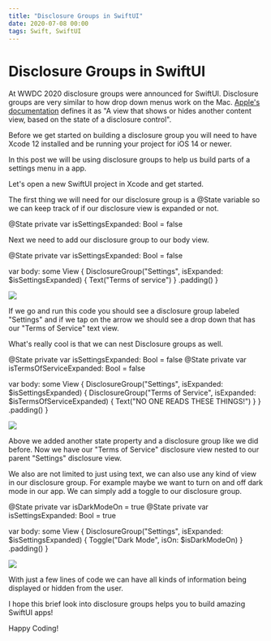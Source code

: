 ```yaml
---
title: "Disclosure Groups in SwiftUI"
date: 2020-07-08 00:00
tags: Swift, SwiftUI
---
```

# Disclosure Groups in SwiftUI

At WWDC 2020 disclosure groups were announced for SwiftUI. Disclosure groups are very similar to how drop down menus work on the Mac. [Apple's documentation](https://developer.apple.com/documentation/swiftui/disclosuregroup) defines it as "A view that shows or hides another content view, based on the state of a disclosure control".

Before we get started on building a disclosure group you will need to have Xcode 12 installed and be running your project for iOS 14 or newer.

In this post we will be using disclosure groups to help us build parts of a settings menu in a app.

Let's open a new SwiftUI project in Xcode and get started.

The first thing we will need for our disclosure group is a @State variable so we can keep track of if our disclosure view is expanded or not.

@State private var isSettingsExpanded: Bool = false

Next we need to add our disclosure group to our body view.

@State private var isSettingsExpanded: Bool = false
    
var body: some View {
        DisclosureGroup("Settings", isExpanded: $isSettingsExpanded) {
            Text("Terms of service")
        }
        .padding()
    }

![](https://swifttom.com/wp-content/uploads/2020/07/screen-shot-2020-07-08-at-2.30.44-pm.png?w=531)

If we go and run this code you should see a disclosure group labeled "Settings" and if we tap on the arrow we should see a drop down that has our "Terms of Service" text view.

What's really cool is that we can nest Disclosure groups as well.

@State private var isSettingsExpanded: Bool = false
@State private var isTermsOfServiceExpanded: Bool = false

var body: some View {
    DisclosureGroup("Settings", isExpanded: $isSettingsExpanded) {
        DisclosureGroup("Terms of Service", isExpanded: $isTermsOfServiceExpanded) {
            Text("NO ONE READS THESE THINGS!")
        }
    }
    .padding()
}

![](https://swifttom.com/wp-content/uploads/2020/07/screen-shot-2020-07-08-at-2.28.45-pm.png?w=558)

Above we added another state property and a disclosure group like we did before. Now we have our "Terms of Service" disclosure view nested to our parent "Settings" disclosure view.

We also are not limited to just using text, we can also use any kind of view in our disclosure group. For example maybe we want to turn on and off dark mode in our app. We can simply add a toggle to our disclosure group.

@State private var isDarkModeOn = true
@State private var isSettingsExpanded: Bool = true

var body: some View {
    DisclosureGroup("Settings", isExpanded: $isSettingsExpanded) {
        Toggle("Dark Mode", isOn: $isDarkModeOn)
    }
    .padding()
}

![](https://swifttom.com/wp-content/uploads/2020/07/screen-shot-2020-07-08-at-2.32.12-pm.png?w=543)

With just a few lines of code we can have all kinds of information being displayed or hidden from the user.

I hope this brief look into disclosure groups helps you to build amazing SwiftUI apps!

Happy Coding!
